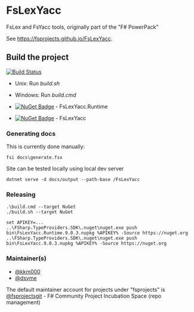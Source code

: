 FsLexYacc
=======================

FsLex and FsYacc tools, originally part of the "F# PowerPack"

See https://fsprojects.github.io/FsLexYacc.

Build the project
-----------------

[![Build Status](https://sergeytihon.visualstudio.com/FsLexYacc/_apis/build/status/fsprojects.FsLexYacc?branchName=master)](https://sergeytihon.visualstudio.com/FsLexYacc/_build/latest?definitionId=5&branchName=master)

* Unix: Run *build.sh*
* Windows: Run *build.cmd*

* [![NuGet Badge](https://buildstats.info/nuget/FsLexYacc.Runtime)](https://www.nuget.org/packages/FsLexYacc.Runtime) - FsLexYacc.Runtime
* [![NuGet Badge](https://buildstats.info/nuget/FsLexYacc)](https://www.nuget.org/packages/FsLexYacc) - FsLexYacc


### Generating docs

This is currently done manually:

    fsi docs\generate.fsx

Site can be tested locally using local dev server

    dotnet serve -d docs/output --path-base /FsLexYacc

### Releasing

    .\build.cmd --target NuGet
    ./build.sh --target NuGet

    set APIKEY=...
    ..\FSharp.TypeProviders.SDK\.nuget\nuget.exe push bin\FsLexYacc.Runtime.9.0.3.nupkg %APIKEY% -Source https://nuget.org
    ..\FSharp.TypeProviders.SDK\.nuget\nuget.exe push bin\FsLexYacc.9.0.3.nupkg %APIKEY% -Source https://nuget.org

### Maintainer(s)

- [@kkm000](https://github.com/kkm000)
- [@dsyme](https://github.com/dsyme)

The default maintainer account for projects under "fsprojects" is [@fsprojectsgit](https://github.com/fsprojectsgit) - F# Community Project Incubation Space (repo management)

